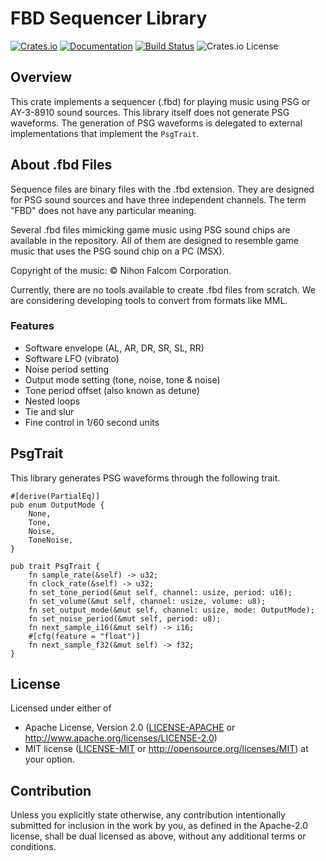 # FBD Sequencer Library

[![Crates.io](https://img.shields.io/crates/v/fbd_sequencer.svg)](https://crates.io/crates/fbd_sequencer)
[![Documentation](https://docs.rs/fbd_sequencer/badge.svg)](https://docs.rs/fbd_sequencer)
[![Build Status](https://github.com/ain1084/rust_fbd_sequencer/workflows/Build/badge.svg)](https://github.com/ain1084/rust_fbd_sequencer/actions?query=workflow%3ABuild)
![Crates.io License](https://img.shields.io/crates/l/fbd_sequencer)

## Overview

This crate implements a sequencer (.fbd) for playing music using PSG or AY-3-8910 sound sources. This library itself does not generate PSG waveforms. The generation of PSG waveforms is delegated to external implementations that implement the `PsgTrait`.

## About .fbd Files

Sequence files are binary files with the .fbd extension. They are designed for PSG sound sources and have three independent channels. The term "FBD" does not have any particular meaning.

Several .fbd files mimicking game music using PSG sound chips are available in the repository. All of them are designed to resemble game music that uses the PSG sound chip on a PC (MSX).

Copyright of the music: © Nihon Falcom Corporation.

Currently, there are no tools available to create .fbd files from scratch. We are considering developing tools to convert from formats like MML.

### Features

- Software envelope (AL, AR, DR, SR, SL, RR)
- Software LFO (vibrato)
- Noise period setting
- Output mode setting (tone, noise, tone & noise)
- Tone period offset (also known as detune)
- Nested loops
- Tie and slur
- Fine control in 1/60 second units

## PsgTrait

This library generates PSG waveforms through the following trait.

```
#[derive(PartialEq)]
pub enum OutputMode {
    None,
    Tone,
    Noise,
    ToneNoise,
}

pub trait PsgTrait {
    fn sample_rate(&self) -> u32;
    fn clock_rate(&self) -> u32;
    fn set_tone_period(&mut self, channel: usize, period: u16);
    fn set_volume(&mut self, channel: usize, volume: u8);
    fn set_output_mode(&mut self, channel: usize, mode: OutputMode);
    fn set_noise_period(&mut self, period: u8);
    fn next_sample_i16(&mut self) -> i16;
    #[cfg(feature = "float")]
    fn next_sample_f32(&mut self) -> f32;
}
```

## License

Licensed under either of
- Apache License, Version 2.0 ([LICENSE-APACHE](LICENSE-APACHE) or http://www.apache.org/licenses/LICENSE-2.0)
- MIT license ([LICENSE-MIT](LICENSE-MIT) or http://opensource.org/licenses/MIT)
at your option.

## Contribution

Unless you explicitly state otherwise, any contribution intentionally submitted for inclusion in the work by you, as defined in the Apache-2.0 license, shall be dual licensed as above, without any additional terms or conditions.
